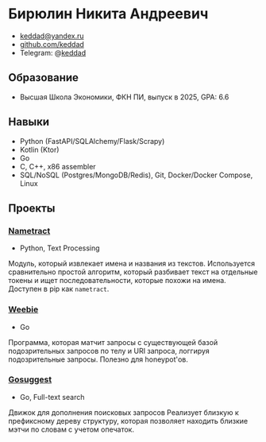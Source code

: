 # Бирюлин Никита Андреевич

* keddad@yandex.ru
* [github.com/keddad](https://github.com/keddad)
* Telegram: @[keddad](https://t.me/keddad)

## Образование
* Высшая Школа Экономики, ФКН ПИ, выпуск в 2025, GPA: 6.6

## Навыки
* Python (FastAPI/SQLAlchemy/Flask/Scrapy)
* Kotlin (Ktor)
* Go
* C, C++, x86 assembler
* SQL/NoSQL (Postgres/MongoDB/Redis), Git, Docker/Docker Compose, Linux

## Проекты
### [Nametract](https://github.com/keddad/nametract)
* Python, Text Processing

Модуль, который извлекает имена и названия из текстов. Используется сравнительно простой алгоритм, который разбивает текст на отдельные токены и ищет последовательности, которые похожи на имена. Доступен в pip как `nametract`.

### [Weebie](https://github.com/keddad/weebie)
* Go

Программа, которая матчит запросы с существующей базой подозрительных запросов по телу и URI запроса, логгируя подозрительные запросы. Полезно для honeypot'ов.

### [Gosuggest](https://github.com/keddad/gosuggest)
* Go, Full-text search

Движок для дополнения поисковых запросов Реализует близкую к префиксному дереву структуру, которая позволяет находить близкие мэтчи по словам с учетом опечаток.
